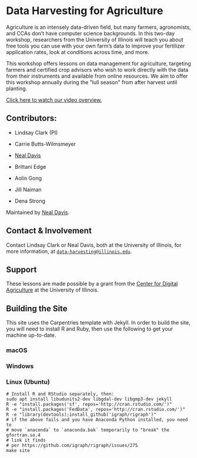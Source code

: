 # Data Harvesting for Agriculture

Agriculture is an intensely data-driven field, but many farmers, agronomists, and CCAs don’t have computer science backgrounds. In this two-day workshop, researchers from the University of Illinois will teach you about free tools you can use with your own farm’s data to improve your fertilizer application rates, look at conditions across time, and more.

This workshop offers lessons on data management for agriculture, targeting farmers and certified crop advisors who wish to work directly with the data from their instruments and available from online resources.  We aim to offer this workshop annually during the "lull season" from after harvest until planting.

[Click here to watch our video overview.](https://cdnapisec.kaltura.com/p/1329972/sp/132997200/embedIframeJs/uiconf_id/26883701/partner_id/1329972?iframeembed=true&amp;playerId=kaltura_player&amp;entry_id=1_3b8cyu1k&amp;flashvars[streamerType]=auto&amp;flashvars[localizationCode]=en&amp;flashvars[ks]=djJ8MTMyOTk3Mnx5ZOFalX4G6QrClcJam1l3_XzfNRaltJ5JfW1GUefJUbYTJx1p-vNxXGzCYPtJWKAUflEVIp2Rpq-fAipVe-BHQaGyJm4E_aOCfOQkbKqUY_E-kmSmzFyfV5PcxnDFgFVbEEEjuI8Q-M3pKqGqnXXn1gTblms82-XXKP2jcNJ7G0AK6WsBvQGVezqxqNfwuZfNhHuPia_BJeLXxq3lCHGzrrvCVLL1t2BxJC6ACYErFiCk4QeX1eNzMnn3OBKq9ofl1KNntKxNXPtKsfS2uGxv5-L-bA5iX0p6AhRPcVgmeFNqduDFQcJIK6ez8uRLfAQ9K4l09fYH2h5uxL6LshfRsEYCQ2ukR8PwqMdp4VOsr-kzGOxk4bnvEN1vxINCKbSOe62_L8Ot4pISosMW6bpd&amp;flashvars[leadWithHTML5]=true&amp;flashvars[sideBarContainer.plugin]=true&amp;flashvars[sideBarContainer.position]=left&amp;flashvars[sideBarContainer.clickToClose]=true&amp;flashvars[chapters.plugin]=true&amp;flashvars[chapters.layout]=vertical&amp;flashvars[chapters.thumbnailRotator]=false&amp;flashvars[streamSelector.plugin]=true&amp;flashvars[EmbedPlayer.SpinnerTarget]=videoHolder&amp;flashvars[dualScreen.plugin]=true&amp;flashvars[hotspots.plugin]=1)


## Contributors:

- Lindsay Clark (PI)

- Carrie Butts-Wilmsmeyer
- [Neal Davis](https://www.github.com/davis68)
- Brittani Edge
- Aolin Gong
- Jill Naiman
- Dena Strong

Maintained by [Neal Davis](https://www.github.com/davis68).


## Contact & Involvement

Contact Lindsay Clark or Neal Davis, both at the University of Illinois, for more information, at [`data-harvesting@illinois.edu`](mailto:data-harvesting@illinois.edu).


## Support

These lessons are made possible by a grant from the [Center for Digital Agriculture](https://digitalag.illinois.edu/) at the University of Illinois.


## Building the Site

This site uses the Carpentries template with Jekyll.  In order to build the site, you will need to install R and Ruby, then use the following to get your machine up-to-date.

### macOS

### Windows

### Linux (Ubuntu)

```
# Install R and RStudio separately, then:
sudo apt install libudunits2-dev libgdal-dev libgmp3-dev jekyll
R -e "install.packages('sf', repos='http://cran.rstudio.com/')"
R -e "install.packages('FedData', repos='http://cran.rstudio.com/')"
R -e "library(devtools);install_github('igraph/rigraph')"
# if the above fails and you have Anaconda Python installed, you need to
# move `anaconda` to `anaconda.bak` temporarily to "break" the gfortran.so.4
# link it finds
# per https://github.com/igraph/rigraph/issues/275
make site
```
